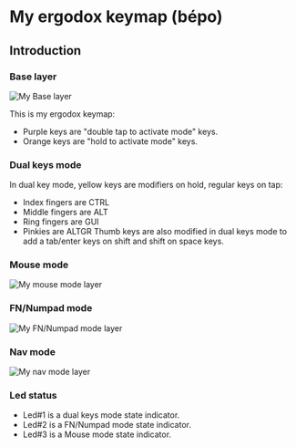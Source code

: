 # My ergodox keymap (bépo)

## Introduction

### Base layer

![My Base layer](https://www.dropbox.com/s/3fziclhzl8y6a4s/base_layer.png?dl=1)

This is my ergodox keymap:
- Purple keys are "double tap to activate mode" keys.
- Orange keys are "hold to activate mode" keys.


### Dual keys mode

In dual key mode, yellow keys are modifiers on hold, regular keys on tap:
- Index fingers are CTRL
- Middle fingers are ALT
- Ring fingers are GUI
- Pinkies are ALTGR
Thumb keys are also modified in dual keys mode to add a tab/enter keys on shift and shift on space keys.


### Mouse mode

![My mouse mode layer](https://www.dropbox.com/s/8xd93vihs6ekj3a/mouse_layer.png?dl=1)


### FN/Numpad mode

![My FN/Numpad mode layer](https://www.dropbox.com/s/og98ep27sihimdt/fn-num_layer.png?dl=1)


### Nav mode

![My nav mode layer](https://www.dropbox.com/s/g9wfax3jo2r0bg4/nav_layer.png?dl=1)


### Led status

- Led#1 is a dual keys mode state indicator.
- Led#2 is a FN/Numpad mode state indicator.
- Led#3 is a Mouse mode state indicator.

